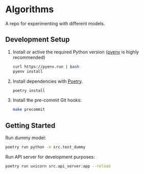 # Algorithms

A repo for experimenting with different models.

## Development Setup

1. Install or active the required Python version ([pyenv](https://github.com/pyenv/pyenv) is highly recommended)

   ```bash
   curl https://pyenv.run | bash
   pyenv install
   ```

2. Install dependencies with [Poetry](https://python-poetry.org/docs/).

   ```bash
   poetry install
   ```

3. Install the pre-commit Git hooks:

   ```bash
   make precommit
   ```

## Getting Started

Run dummy model:

```bash
poetry run python -m src.test_dummy
```

Run API server for development purposes:

```bash
poetry run uvicorn src.api_server:app --reload
```
